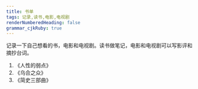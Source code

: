 ```yaml
---
title: 书单
tags: 记录,读书,电影,电视剧
renderNumberedHeading: false
grammar_cjkRuby: true
---
```



记录一下自己想看的书，电影和电视剧。读书做笔记，电影和电视剧可以写影评和摘抄台词。
 1. 《人性的弱点》
 2. 《乌合之众》
 3. 《简史三部曲》